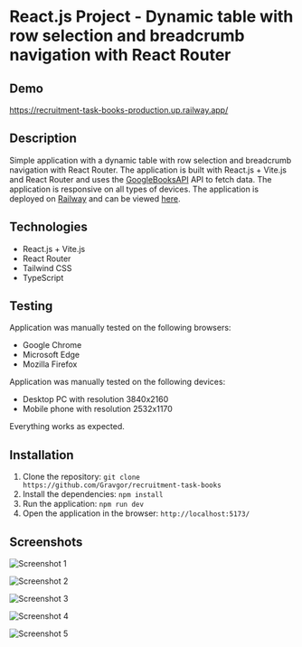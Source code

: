 # React.js Project - Dynamic table with row selection and breadcrumb navigation with React Router


## Demo

https://recruitment-task-books-production.up.railway.app/

## Description
Simple application with a dynamic table with row selection and breadcrumb navigation with React Router. The application is built with React.js + Vite.js and React Router and uses the [GoogleBooksAPI](https://developers.google.com/books/docs/v1/using) API to fetch data. The application is responsive on all types of devices. The application is deployed on [Railway](https://railway.app/) and can be viewed [here](https://recruitment-task-books-production.up.railway.app/).


## Technologies
- React.js + Vite.js
- React Router
- Tailwind CSS
- TypeScript


## Testing

Application was manually tested on the following browsers:
- Google Chrome
- Microsoft Edge
- Mozilla Firefox

Application was manually tested on the following devices:
- Desktop PC with resolution 3840x2160
- Mobile phone with resolution 2532x1170

Everything works as expected.

## Installation

1. Clone the repository: `git clone https://github.com/Gravgor/recruitment-task-books`
2. Install the dependencies: `npm install`
3. Run the application: `npm run dev`
4. Open the application in the browser: `http://localhost:5173/`


## Screenshots

![Screenshot 1](https://imgur.com/Hfhj7MV)

![Screenshot 2](https://imgur.com/1svjxRX)

![Screenshot 3](https://imgur.com/mfnJPHl)

![Screenshot 4](https://imgur.com/uUVN7K8)

![Screenshot 5](https://imgur.com/vzH3p5X)